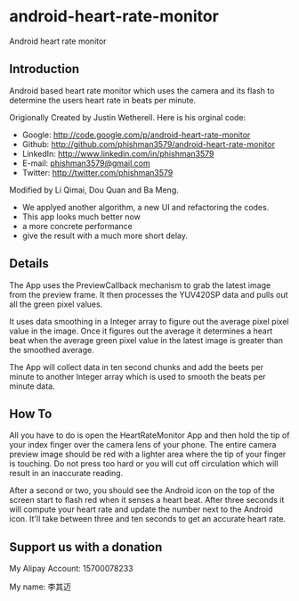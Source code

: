 android-heart-rate-monitor
==========================

Android heart rate monitor

## Introduction

Android based heart rate monitor which uses the camera and its flash to determine the users heart rate in beats per minute.

Origionally Created by Justin Wetherell. Here is his orginal code:
* Google: http://code.google.com/p/android-heart-rate-monitor
* Github: http://github.com/phishman3579/android-heart-rate-monitor
* LinkedIn: http://www.linkedin.com/in/phishman3579
* E-mail: phishman3579@gmail.com
* Twitter: http://twitter.com/phishman3579

Modified by Li Qimai, Dou Quan and Ba Meng.
* We applyed another algorithm, a new UI and refactoring the codes.
* This app looks much better now
* a more concrete performance
* give the result with a much more short delay.

## Details
The App uses the PreviewCallback mechanism to grab the latest image from the preview frame. It then processes the YUV420SP data and pulls out all the green pixel values.

It uses data smoothing in a Integer array to figure out the average pixel pixel value in the image. Once it figures out the average it determines a heart beat when the average green pixel value in the latest image is greater than the smoothed average.

The App will collect data in ten second chunks and add the beets per minute to another Integer array which is used to smooth the beats per minute data.

## How To

All you have to do is open the HeartRateMonitor App and then hold the tip of your index finger over the camera lens of your phone. The entire camera preview image should be red with a lighter area where the tip of your finger is touching. Do not press too hard or you will cut off circulation which will result in an inaccurate reading.  

After a second or two, you should see the Android icon on the top of the screen start to flash red when it senses a heart beat. After three seconds it will compute your heart rate and update the number next to the Android icon. It'll take between three and ten seconds to get an accurate heart rate.

## Support us with a donation

My Alipay Account: 15700078233

My name: 李其迈
